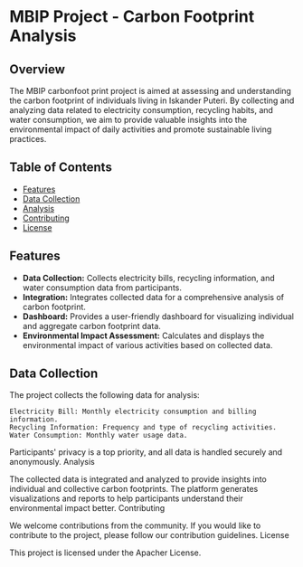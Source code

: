 # MBIP Project - Carbon Footprint Analysis
## Overview

The MBIP carbonfoot print project is aimed at assessing and understanding the carbon footprint of individuals living in Iskander Puteri. By collecting and analyzing data related to electricity consumption, recycling habits, and water consumption, we aim to provide valuable insights into the environmental impact of daily activities and promote sustainable living practices.
## Table of Contents

- [Features](#features)
- [Data Collection](#data-collection)
- [Analysis](#analysis)
- [Contributing](#contributing)
- [License](#license)

## Features

- **Data Collection:** Collects electricity bills, recycling information, and water consumption data from participants.
- **Integration:** Integrates collected data for a comprehensive analysis of carbon footprint.
- **Dashboard:** Provides a user-friendly dashboard for visualizing individual and aggregate carbon footprint data.
- **Environmental Impact Assessment:** Calculates and displays the environmental impact of various activities based on collected data.
  
## Data Collection

The project collects the following data for analysis:

    Electricity Bill: Monthly electricity consumption and billing information.
    Recycling Information: Frequency and type of recycling activities.
    Water Consumption: Monthly water usage data.

Participants' privacy is a top priority, and all data is handled securely and anonymously.
Analysis

The collected data is integrated and analyzed to provide insights into individual and collective carbon footprints. The platform generates visualizations and reports to help participants understand their environmental impact better.
Contributing

We welcome contributions from the community. If you would like to contribute to the project, please follow our contribution guidelines.
License

This project is licensed under the Apacher License.
